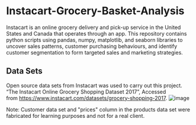 # Instacart-Grocery-Basket-Analysis
Instacart is an online grocery delivery and pick-up service in the United States and Canada that operates through an app. This repository contains python scripts using pandas, numpy, matplotlib, and seaborn libraries to uncover sales patterns, customer purchasing behaviours, and identify customer segmentation to form targeted sales and marketing strategies.

## Data Sets
Open source data sets from Instacart was used to carry out this project.
“The Instacart Online Grocery Shopping Dataset 2017”, Accessed from https://www.instacart.com/datasets/grocery-shopping-2017.
![image](https://user-images.githubusercontent.com/104308455/165020035-99f14da5-e08b-40da-a0cc-c0ba56524732.png)

Note: Customer data set and "prices" column in the products data set were fabricated for learning purposes and not for a real client.
